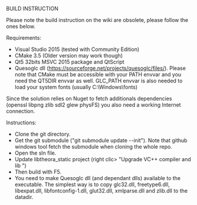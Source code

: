 BUILD INSTRUCTION

Please note the build instruction on the wiki are obsolete, please follow the ones below.

Requirements:
* Visual Studio 2015 (tested with Community Edition)
* CMake 3.5 (Older version may work though)
* Qt5 32bits MSVC 2015 package and QtScript
* Quesoglc dll (https://sourceforge.net/projects/quesoglc/files/).
Please note that CMake must be accessible with your PATH envvar and you need the QT5DIR envvar as well.
GLC_PATH envvar is also needed to load your system fonts (usually C:\Windows\fonts)

Since the solution relies on Nuget to fetch additionals dependencies (openssl libpng zlib sdl2 glew physFS) you also need a working Internet connection.

Instructions:
* Clone the git directory.
* Get the git submodule ("git submodule update --init"). Note that github windows tool fetch the submodule when cloning the whole repo.
* Open the sln file.
* Update libtheora_static project (right clic> "Upgrade VC++ compiler and lib ")
* Then build with F5.
* You need to make Quesoglc dll (and dependant dlls) available to the executable. The simplest way is to copy glc32.dll, freetype6.dll, libexpat.dll, libfontconfig-1.dll, glut32.dll, xmlparse.dll and zlib.dll to the datadir.

